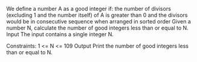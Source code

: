 We define a number A as a good integer if:
the number of divisors (excluding 1 and the number itself) of A is greater than 0 and the divisors would be in consecutive sequence when arranged in sorted order
Given a number N, calculate the number of good integers less than or equal to N.
Input
The input contains a single integer N.

Constraints:
1 <= N <= 109
Output
Print the number of good integers less than or equal to N.

